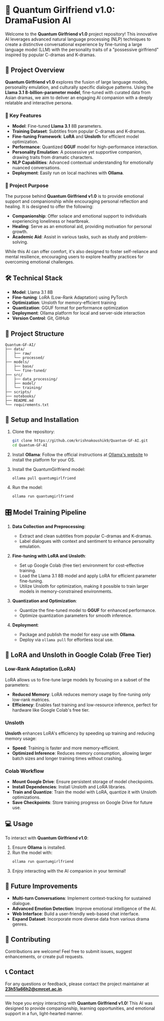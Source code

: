 # 🔬 Quantum Girlfriend v1.0: DramaFusion AI

Welcome to the **Quantum Girlfriend v1.0** project repository! This innovative AI leverages advanced natural language processing (NLP) techniques to create a distinctive conversational experience by fine-tuning a large language model (LLM) with the personality traits of a "possessive girlfriend" inspired by popular C-dramas and K-dramas.

## 🚀 Project Overview

**Quantum Girlfriend v1.0** explores the fusion of large language models, personality emulation, and culturally specific dialogue patterns. Using the **Llama 3.1 8-billion-parameter model**, fine-tuned with curated data from Asian dramas, we aim to deliver an engaging AI companion with a deeply relatable and interactive persona.

### 🌟 Key Features

- **Model**: Fine-tuned **Llama 3.1** 8B parameters.
- **Training Dataset**: Subtitles from popular C-dramas and K-dramas.
- **Fine-tuning Framework**: **LoRA** and **Unsloth** for efficient model optimization.
- **Performance**: Quantized **GGUF** model for high-performance interaction.
- **Personality Emulation**: A possessive yet supportive companion, drawing traits from dramatic characters.
- **NLP Capabilities**: Advanced contextual understanding for emotionally nuanced conversations.
- **Deployment**: Easily run on local machines with **Ollama**.

### 💖 Project Purpose

The purpose behind **Quantum Girlfriend v1.0** is to provide emotional support and companionship while encouraging personal reflection and healing. It is designed to offer the following:

- **Companionship**: Offer solace and emotional support to individuals experiencing loneliness or heartbreak.
- **Healing**: Serve as an emotional aid, providing motivation for personal growth.
- **Academic Aid**: Assist in various tasks, such as study and problem-solving.

While this AI can offer comfort, it's also designed to foster self-reliance and mental resilience, encouraging users to explore healthy practices for overcoming emotional challenges.

## 🛠️ Technical Stack

- **Model**: Llama 3.1 8B
- **Fine-tuning**: LoRA (Low-Rank Adaptation) using PyTorch
- **Optimization**: Unsloth for memory-efficient training
- **Quantization**: GGUF format for performance optimization
- **Deployment**: Ollama platform for local and server-side interaction
- **Version Control**: Git, GitHub

## 📂 Project Structure

```
Quantum-GF-AI/
├── data/
│   ├── raw/
│   └── processed/
├── models/
│   ├── base/
│   └── fine-tuned/
├── src/
│   ├── data_processing/
│   ├── model/
│   └── training/
├── scripts/
├── notebooks/
├── README.md
└── requirements.txt
```

## 🔧 Setup and Installation

1. Clone the repository:
   ```bash
   git clone https://github.com/krishnakoushik9/Quantum-GF-AI.git
   cd Quantum-GF-AI
   ```

2. Install **Ollama**:
   Follow the official instructions at [Ollama's website](https://ollama.ai) to install the platform for your OS.

3. Install the QuantumGirlfriend model:
   ```bash
   ollama pull quantumgirlfriend
   ```

4. Run the model:
   ```bash
   ollama run quantumgirlfriend
   ```

## 🎛️ Model Training Pipeline

1. **Data Collection and Preprocessing**:
   - Extract and clean subtitles from popular C-dramas and K-dramas.
   - Label dialogues with context and sentiment to enhance personality emulation.

2. **Fine-tuning with LoRA and Unsloth**:
   - Set up Google Colab (free tier) environment for cost-effective training.
   - Load the Llama 3.1 8B model and apply LoRA for efficient parameter fine-tuning.
   - Utilize Unsloth for optimization, making it possible to train larger models in memory-constrained environments.

3. **Quantization and Optimization**:
   - Quantize the fine-tuned model to **GGUF** for enhanced performance.
   - Optimize quantization parameters for smooth inference.

4. **Deployment**:
   - Package and publish the model for easy use with **Ollama**.
   - Deploy via `ollama pull` for effortless local use.

## 🧠 LoRA and Unsloth in Google Colab (Free Tier)

### Low-Rank Adaptation (LoRA)

LoRA allows us to fine-tune large models by focusing on a subset of the parameters:

- **Reduced Memory**: LoRA reduces memory usage by fine-tuning only low-rank matrices.
- **Efficiency**: Enables fast training and low-resource inference, perfect for hardware like Google Colab's free tier.

### Unsloth

**Unsloth** enhances LoRA's efficiency by speeding up training and reducing memory usage:

- **Speed**: Training is faster and more memory-efficient.
- **Optimized Inference**: Reduces memory consumption, allowing larger batch sizes and longer training times without crashing.

### Colab Workflow

- **Mount Google Drive**: Ensure persistent storage of model checkpoints.
- **Install Dependencies**: Install Unsloth and LoRA libraries.
- **Train and Quantize**: Train the model with LoRA, quantize it with Unsloth optimizations.
- **Save Checkpoints**: Store training progress on Google Drive for future use.

## 💻 Usage

To interact with **Quantum Girlfriend v1.0**:

1. Ensure **Ollama** is installed.
2. Run the model with:
   ```bash
   ollama run quantumgirlfriend
   ```
3. Enjoy interacting with the AI companion in your terminal!

## 🎯 Future Improvements

- **Multi-turn Conversations**: Implement context-tracking for sustained dialogue.
- **Advanced Emotion Detection**: Improve emotional intelligence of the AI.
- **Web Interface**: Build a user-friendly web-based chat interface.
- **Expand Dataset**: Incorporate more diverse data from various drama genres.

## 🤝 Contributing

Contributions are welcome! Feel free to submit issues, suggest enhancements, or create pull requests.

## 📞 Contact

For any questions or feedback, please contact the project maintainer at **23h51a66h2@cmrcet.ac.in**.

---

We hope you enjoy interacting with **Quantum Girlfriend v1.0**! This AI was designed to provide companionship, learning opportunities, and emotional support in a fun, light-hearted manner.
